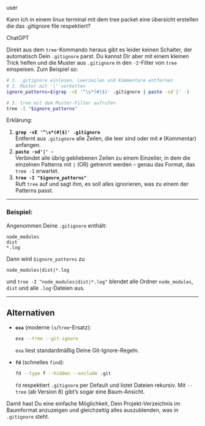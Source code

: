 user

Kann ich in einem linux terminal mit dem tree packet eine übersicht erstellen die das .gitignore file respektiert?

ChatGPT

Direkt aus dem `tree`-Kommando heraus gibt es leider keinen Schalter, der automatisch Dein `.gitignore` parst. Du kannst Dir aber mit einem kleinen Trick helfen und die Muster aus `.gitignore` in den `-I`-Filter von `tree` einspeisen. Zum Beispiel so:

```bash
# 1. .gitignore einlesen, Leerzeilen und Kommentare entfernen
# 2. Muster mit '|' verketten
ignore_patterns=$(grep -vE '^\s*(#|$)' .gitignore | paste -sd'|' -)

# 3. tree mit dem Muster-Filter aufrufen
tree -I "$ignore_patterns"
```

Erklärung:

1. **`grep -vE '^\s*(#|$)' .gitignore`**  
   Entfernt aus `.gitignore` alle Zeilen, die leer sind oder mit `#` (Kommentar) anfangen.  
2. **`paste -sd'|' -`**  
   Verbindet alle übrig gebliebenen Zeilen zu einem Einzeiler, in dem die einzelnen Patterns mit `|` (OR) getrennt werden – genau das Format, das `tree -I` erwartet.  
3. **`tree -I "$ignore_patterns"`**  
   Ruft `tree` auf und sagt ihm, es soll alles ignorieren, was zu einem der Patterns passt.

---

### Beispiel:  
Angenommen Deine `.gitignore` enthält:
```
node_modules
dist
*.log
```
Dann wird `$ignore_patterns` zu
```
node_modules|dist|*.log
```
und `tree -I "node_modules|dist|*.log"` blendet alle Ordner `node_modules`, `dist` und alle `.log`-Dateien aus.

---

## Alternativen

- **`exa`** (moderne `ls`/`tree`-Ersatz):  
  ```bash
  exa --tree --git-ignore
  ```  
  `exa` liest standardmäßig Deine Git-Ignore-Regeln.

- **`fd`** (schnelles `find`):  
  ```bash
  fd --type f --hidden --exclude .git
  ```  
  `fd` respektiert `.gitignore` per Default und listet Dateien rekursiv. Mit `--tree` (ab Version 8) gibt’s sogar eine Baum-Ansicht.

Damit hast Du eine einfache Möglichkeit, Dein Projekt-Verzeichnis im Baumformat anzuzeigen und gleichzeitig alles auszublenden, was in `.gitignore` steht.